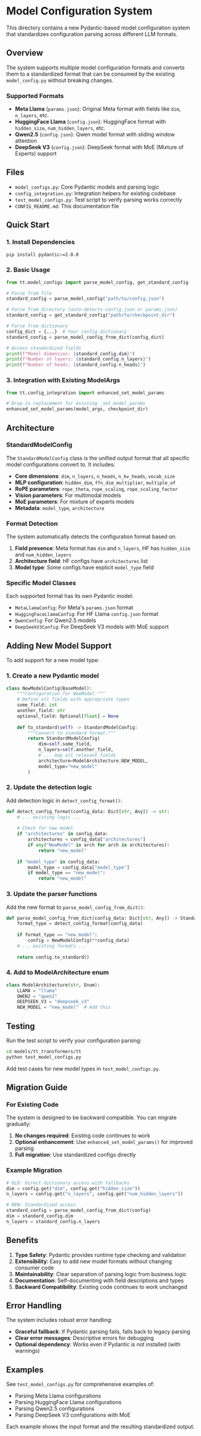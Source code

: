 # Model Configuration System

This directory contains a new Pydantic-based model configuration system that standardizes configuration parsing across different LLM formats.

## Overview

The system supports multiple model configuration formats and converts them to a standardized format that can be consumed by the existing `model_config.py` without breaking changes.

### Supported Formats

- **Meta Llama** (`params.json`): Original Meta format with fields like `dim`, `n_layers`, etc.
- **HuggingFace Llama** (`config.json`): HuggingFace format with `hidden_size`, `num_hidden_layers`, etc.
- **Qwen2.5** (`config.json`): Qwen model format with sliding window attention
- **DeepSeek V3** (`config.json`): DeepSeek format with MoE (Mixture of Experts) support

## Files

- `model_configs.py`: Core Pydantic models and parsing logic
- `config_integration.py`: Integration helpers for existing codebase
- `test_model_configs.py`: Test script to verify parsing works correctly
- `CONFIG_README.md`: This documentation file

## Quick Start

### 1. Install Dependencies

```bash
pip install pydantic>=2.0.0
```

### 2. Basic Usage

```python
from tt.model_configs import parse_model_config, get_standard_config

# Parse from file
standard_config = parse_model_config("path/to/config.json")

# Parse from directory (auto-detects config.json or params.json)
standard_config = get_standard_config("path/to/checkpoint_dir")

# Parse from dictionary
config_dict = {...}  # Your config dictionary
standard_config = parse_model_config_from_dict(config_dict)

# Access standardized fields
print(f"Model dimension: {standard_config.dim}")
print(f"Number of layers: {standard_config.n_layers}")
print(f"Number of heads: {standard_config.n_heads}")
```

### 3. Integration with Existing ModelArgs

```python
from tt.config_integration import enhanced_set_model_params

# Drop-in replacement for existing _set_model_params
enhanced_set_model_params(model_args, checkpoint_dir)
```

## Architecture

### StandardModelConfig

The `StandardModelConfig` class is the unified output format that all specific model configurations convert to. It includes:

- **Core dimensions**: `dim`, `n_layers`, `n_heads`, `n_kv_heads`, `vocab_size`
- **MLP configuration**: `hidden_dim`, `ffn_dim_multiplier`, `multiple_of`
- **RoPE parameters**: `rope_theta`, `rope_scaling`, `rope_scaling_factor`
- **Vision parameters**: For multimodal models
- **MoE parameters**: For mixture of experts models
- **Metadata**: `model_type`, `architecture`

### Format Detection

The system automatically detects the configuration format based on:

1. **Field presence**: Meta format has `dim` and `n_layers`, HF has `hidden_size` and `num_hidden_layers`
2. **Architecture field**: HF configs have `architectures` list
3. **Model type**: Some configs have explicit `model_type` field

### Specific Model Classes

Each supported format has its own Pydantic model:

- `MetaLlamaConfig`: For Meta's `params.json` format
- `HuggingFaceLlamaConfig`: For HF Llama `config.json` format
- `QwenConfig`: For Qwen2.5 models
- `DeepSeekV3Config`: For DeepSeek V3 models with MoE support

## Adding New Model Support

To add support for a new model type:

### 1. Create a new Pydantic model

```python
class NewModelConfig(BaseModel):
    """Configuration for NewModel."""
    # Define all fields with appropriate types
    some_field: int
    another_field: str
    optional_field: Optional[float] = None
    
    def to_standard(self) -> StandardModelConfig:
        """Convert to standard format."""
        return StandardModelConfig(
            dim=self.some_field,
            n_layers=self.another_field,
            # ... map all relevant fields
            architecture=ModelArchitecture.NEW_MODEL,
            model_type="new_model"
        )
```

### 2. Update the detection logic

Add detection logic in `detect_config_format()`:

```python
def detect_config_format(config_data: Dict[str, Any]) -> str:
    # ... existing logic ...
    
    # Check for new model
    if "architectures" in config_data:
        architectures = config_data["architectures"]
        if any("NewModel" in arch for arch in architectures):
            return "new_model"
    
    if "model_type" in config_data:
        model_type = config_data["model_type"]
        if model_type == "new_model":
            return "new_model"
```

### 3. Update the parser functions

Add the new format to `parse_model_config_from_dict()`:

```python
def parse_model_config_from_dict(config_data: Dict[str, Any]) -> StandardModelConfig:
    format_type = detect_config_format(config_data)
    
    if format_type == "new_model":
        config = NewModelConfig(**config_data)
    # ... existing formats ...
    
    return config.to_standard()
```

### 4. Add to ModelArchitecture enum

```python
class ModelArchitecture(str, Enum):
    LLAMA = "llama"
    QWEN2 = "qwen2"
    DEEPSEEK_V3 = "deepseek_v3"
    NEW_MODEL = "new_model"  # Add this
```

## Testing

Run the test script to verify your configuration parsing:

```bash
cd models/tt_transformers/tt
python test_model_configs.py
```

Add test cases for new model types in `test_model_configs.py`.

## Migration Guide

### For Existing Code

The system is designed to be backward compatible. You can migrate gradually:

1. **No changes required**: Existing code continues to work
2. **Optional enhancement**: Use `enhanced_set_model_params()` for improved parsing
3. **Full migration**: Use standardized configs directly

### Example Migration

```python
# OLD: Direct dictionary access with fallbacks
dim = config.get("dim", config.get("hidden_size"))
n_layers = config.get("n_layers", config.get("num_hidden_layers"))

# NEW: Standardized access
standard_config = parse_model_config_from_dict(config)
dim = standard_config.dim
n_layers = standard_config.n_layers
```

## Benefits

1. **Type Safety**: Pydantic provides runtime type checking and validation
2. **Extensibility**: Easy to add new model formats without changing consumer code
3. **Maintainability**: Clear separation of parsing logic from business logic
4. **Documentation**: Self-documenting with field descriptions and types
5. **Backward Compatibility**: Existing code continues to work unchanged

## Error Handling

The system includes robust error handling:

- **Graceful fallback**: If Pydantic parsing fails, falls back to legacy parsing
- **Clear error messages**: Descriptive errors for debugging
- **Optional dependency**: Works even if Pydantic is not installed (with warnings)

## Examples

See `test_model_configs.py` for comprehensive examples of:

- Parsing Meta Llama configurations
- Parsing HuggingFace Llama configurations  
- Parsing Qwen2.5 configurations
- Parsing DeepSeek V3 configurations with MoE

Each example shows the input format and the resulting standardized output. 